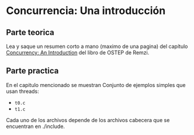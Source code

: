 # Concurrencia: Una introducción #

## Parte teorica ##

Lea y saque un resumen corto a mano (maximo de una pagina) del capítulo [Concurrency: An Introduction](http://pages.cs.wisc.edu/~remzi/OSTEP/threads-intro.pdf) del libro de OSTEP de Remzi. 

## Parte practica ##

En el capitulo mencionado se muestran Conjunto de ejemplos simples que usan threads:
* ```t0.c```
* ```t1.c```

Cada uno de los archivos depende de los archivos cabecera que se encuentran en ./include. 

